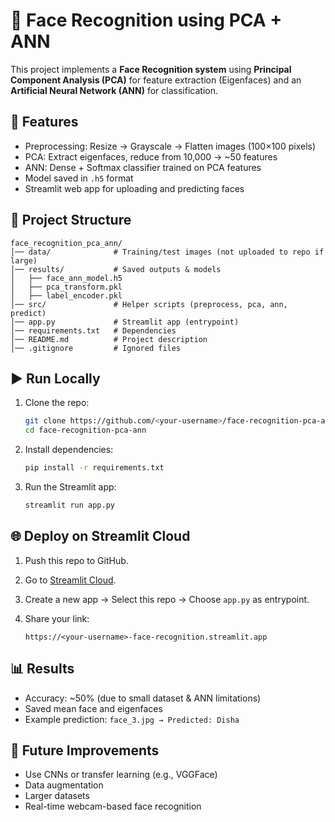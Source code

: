 # 👤 Face Recognition using PCA + ANN

This project implements a **Face Recognition system** using **Principal Component Analysis (PCA)** for feature extraction (Eigenfaces) and an **Artificial Neural Network (ANN)** for classification.

## 🚀 Features

* Preprocessing: Resize → Grayscale → Flatten images (100×100 pixels)
* PCA: Extract eigenfaces, reduce from 10,000 → ~50 features
* ANN: Dense + Softmax classifier trained on PCA features
* Model saved in `.h5` format
* Streamlit web app for uploading and predicting faces

## 📂 Project Structure

```
face_recognition_pca_ann/
│── data/              # Training/test images (not uploaded to repo if large)
│── results/           # Saved outputs & models
│   ├── face_ann_model.h5
│   ├── pca_transform.pkl
│   ├── label_encoder.pkl
│── src/               # Helper scripts (preprocess, pca, ann, predict)
│── app.py             # Streamlit app (entrypoint)
│── requirements.txt   # Dependencies
│── README.md          # Project description
│── .gitignore         # Ignored files
```

## ▶️ Run Locally

1. Clone the repo:

   ```bash
   git clone https://github.com/<your-username>/face-recognition-pca-ann.git
   cd face-recognition-pca-ann
   ```
2. Install dependencies:

   ```bash
   pip install -r requirements.txt
   ```
3. Run the Streamlit app:

   ```bash
   streamlit run app.py
   ```

## 🌐 Deploy on Streamlit Cloud

1. Push this repo to GitHub.
2. Go to [Streamlit Cloud](https://share.streamlit.io).
3. Create a new app → Select this repo → Choose `app.py` as entrypoint.
4. Share your link:

   ```
   https://<your-username>-face-recognition.streamlit.app
   ```

## 📊 Results

* Accuracy: ~50% (due to small dataset & ANN limitations)
* Saved mean face and eigenfaces
* Example prediction: `face_3.jpg → Predicted: Disha`

## 🔮 Future Improvements

* Use CNNs or transfer learning (e.g., VGGFace)
* Data augmentation
* Larger datasets
* Real-time webcam-based face recognition
